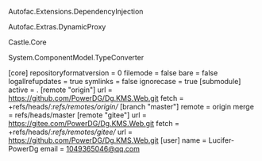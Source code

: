  

 Autofac.Extensions.DependencyInjection

 Autofac.Extras.DynamicProxy 

 Castle.Core 

System.ComponentModel.TypeConverter 

[core]
	repositoryformatversion = 0
	filemode = false
	bare = false
	logallrefupdates = true
	symlinks = false
	ignorecase = true
[submodule]
	active = .
[remote "origin"]
	url = https://github.com/PowerDG/Dg.KMS.Web.git
	fetch = +refs/heads/*:refs/remotes/origin/*
[branch "master"]
	remote = origin
	merge = refs/heads/master
[remote "gitee"]
	url = https://gitee.com/PowerDG/Dg.KMS.Web.git
	fetch = +refs/heads/*:refs/remotes/gitee/*
	url = https://github.com/PowerDG/Dg.KMS.Web.git
[user]
	name = Lucifer-PowerDg
	email = 1049365046@qq.com
